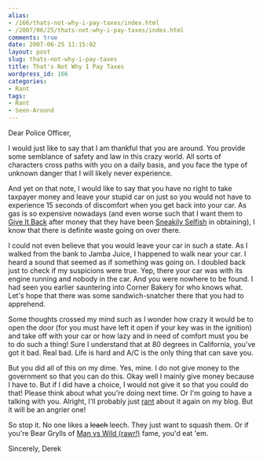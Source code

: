 ```yaml
---
alias:
- /166/thats-not-why-i-pay-taxes/index.html
- /2007/06/25/thats-not-why-i-pay-taxes/index.html
comments: true
date: 2007-06-25 11:15:02
layout: post
slug: thats-not-why-i-pay-taxes
title: That's Not Why I Pay Taxes
wordpress_id: 166
categories:
- Rant
tags:
- Rant
- Seen-Around
---
```


Dear Police Officer,

I would just like to say that I am thankful that you are around.  You provide some semblance of safety and law in this crazy world.  All sorts of characters cross paths with you on a daily basis, and you face the type of unknown danger that I will likely never experience.

And yet on that note, I would like to say that you have no right to take taxpayer money and leave your stupid car on just so you would not have to experience 15 seconds of discomfort when you get back into your car.  As gas is so expensive nowadays (and even worse such that I want them to [Give It Back](http://www.goingthewongway.com/2007/06/21/give-it-back/) after money that they have been [Sneakily Selfish](http://www.goingthewongway.com/2007/04/17/sneakily-selfish/) in obtaining), I know that there is definite waste going on over there.

I could not even believe that you would leave your car in such a state.  As I walked from the bank to Jamba Juice, I happened to walk near your car.  I heard a sound that seemed as if something was going on.  I doubled back just to check if my suspicions were true.  Yep, there your car was with its engine running and nobody in the car.  And you were nowhere to be found.  I had seen you earlier sauntering into Corner Bakery for who knows what.  Let's hope that there was some sandwich-snatcher there that you had to apprehend.

Some thoughts crossed my mind such as I wonder how crazy it would be to open the door (for you must have left it open if your key was in the ignition) and take off with your car or how lazy and in need of comfort must you be to do such a thing!  Sure I understand that at 80 degrees in California, you've got it bad.  Real bad.  Life is hard and A/C is the only thing that can save you.

But you did all of this on my dime.  Yes, mine.  I do not give money to the government so that you can do this.  Okay well I mainly give money because I have to.  But if I did have a choice, I would not give it so that you could do that!  Please think about what you're doing next time.  Or I'm going to have a talking with you.  Alright, I'll probably just [rant](http://www.goingthewongway.com/tag/rant) about it again on my blog.  But it will be an angrier one!  

So stop it.  No one likes a <del>leach</del> leech.  They just want to squash them.  Or if you're Bear Grylls of [Man vs Wild (rawr!)](http://www.goingthewongway.com/2007/05/29/man-vs-wild-rawr/) fame, you'd eat 'em.

Sincerely,
Derek
